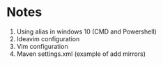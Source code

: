 # Notes

1. Using alias in windows 10 (CMD and Powershell)
2. Ideavim configuration
3. Vim configuration
4. Maven settings.xml (example of add mirrors)
